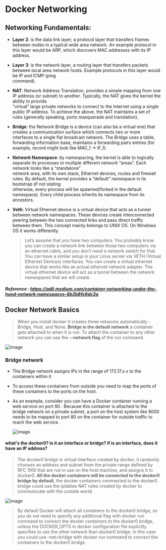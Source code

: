 # Docker Networking

## Networking Fundamentals:

- **Layer 2**: is the data link layer, a protocol layer that transfers frames between nodes in a typical wide area network. An example protocol in this layer would be ARP, which   discovers MAC addresses with its IP address.

- **Layer 3**: is the network layer, a routing layer that transfers packets between local area network hosts. Example protocols in this layer would be IP and ICMP (ping   
  command).

- **NAT**: Network Address Translation, provides a simple mapping from one IP address (or subnet) to another. Typically, the NAT gives the kernel the ability to provide  
  “virtual” large private networks to connect to the Internet using a single public IP address. To achieve the above, the NAT maintains a set of rules (generally speaking, ports   masquerade and translation).

- **Bridge**: the Network Bridge is a device (can also be a virtual one) that creates a communication surface which connects two or more interfaces to a single flat broadcast 
  network. The Bridge uses a table, forwarding information base, maintains a forwarding pairs entries (for example, record might look like MAC_1 → IF_1).

- **Network Namespace**: by namespacing, the kernel is able to logically separate its processes to multiple different network “areas”. Each network looks like a “standalone”  
  network area, with its own stack, Ethernet devices, routes and firewall rules. By default, the kernel provides a “default” namespace in its bootstrap (if not stating  
  otherwise, every process will be spawned/forked in the default namespace). Every child process inherits its namespace from its ancestors.

- **Veth**: Virtual Ethernet device is a virtual device that acts as a tunnel between network namespaces. These devices create interconnected peering between the two connected 
  links and pass direct traffic between them. This concept mainly belongs to UNIX OS. On Windows OS it works differently.
  
  >Let’s assume that you have two computers. You probably know you can create a network link between those two computers via an ethernet cable, and you don’t need a network switch for that.
You can have a similar setup in your Linux server via VETH (Virtual Ethernet Devices) interfaces. You can create a virtual ethernet device that works like an actual ethernet network adapter. The virtual ethernet device will act as a tunnel between the network namespaces that we will create.

##### Reference : https://adil.medium.com/container-networking-under-the-hood-network-namespaces-6b2b8fe8dc2a 

## Docker Network Basics

> When you install docker it creates three networks automatically - Bridge, Host, and None. 
> **Bridge is the default network** a container gets attached to when it is run. 
> To attach the container to any other network you can use the **--network flag** of the run command.


![image](https://user-images.githubusercontent.com/33947539/144038314-fa8c0ed9-ba1b-4043-bbf6-02e6f14422d2.png)

### Bridge network
- The Bridge network assigns IPs in the range of 172.17.x.x to the containers within it
- To access these containers from outside you need to map the ports of these containers to the ports on the host.
- As an example, consider you can have a Docker container running a web service on port  80  . Because this container is attached to the bridge network on a private subnet, 
  a port on the host system like  8000  needs to be mapped to port  80 on the container for outside traffic to reach the web service.
  
  ![image](https://user-images.githubusercontent.com/33947539/144073898-166d3703-a627-4f4e-b622-614ed0b74cf9.png)

#### what's the docker0? is it an interface or bridge? if is an interface, does it have an IP address?
> The docker0 bridge is virtual interface created by docker, it randomly chooses an address and subnet from the private range defined by RFC 1918 that are not in use on the host machine, and assigns it to docker0.
**All the docker containers will be connected to the docker0 bridge by default**, the docker containers connnected to the docker0 bridge could use the iptables NAT rules created by docker to communicate with the outside world.

![image](https://user-images.githubusercontent.com/33947539/144084414-150314eb-a97f-4de1-b9da-f3c2b07e6b7d.png)

> By default Docker will attach all containers to the docker0 bridge, so you do not need to specify any additional flag with docker run command to connect the docker containers to the docker0 bridge, unless the DOCKER_OPTS in docker configuration file explicitly specifies to use the other network than docker0 bridge, in this case you could use –net=bridge with docker run command to connect the containers to the docker0 bridge.

> 




